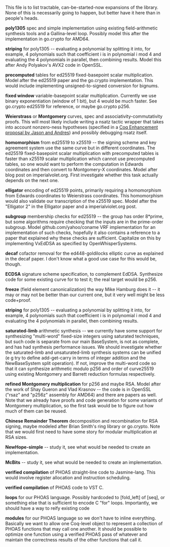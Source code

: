 This file is to list tractable, can-be-started-now expansions of the library.
None of this is necessarily going to happen, but better have it here than in
people's heads.

**poly1305** spec and simple implementation using existing field-arithmetic
synthesis tools and a Gallina-level loop. Possibly model this after the
implementation in go.crypto for AMD64.

**striping** for poly1305 -- evaluating a polynomial by splitting it into, for
example, 4 polynomials such that coefficient i is in polynomial i mod 4 and
evaluating the 4 polynomials in parallel, then combining results. Model this
after Andy Polyakov's AVX2 code in OpenSSL.

**precomputed** tables for ed25519 fixed-basepoint scalar multiplication. Model
after the ed25519 paper and the go.crypto implementation. This would include
implementing unsigned-to-signed conversion for bignums.

**fixed window** variable-basepoint scalar multiplication. Currently we use
binary exponentiation (window of 1 bit), but 4 would be much faster. See
go.crypto ed25519 for reference, or maybe go.crypto p256.

**Weierstrass** or **Montgomery** curves, spec and associativity-commutativity
proofs. This will most likely include writing a nsatz tactic wrapper that takes
into account nonzero-ness hypotheses (specified in a [Coq Enhancement proposal by
Jason and Andres](https://github.com/coq/ceps/blob/master/text/007-nsatz-inequalities.md))
and possibly debugging nsatz itself.

**homomorphism** from ed25519 to x25519 -- the signing scheme and key agreement
system use the same curve but in different coordinates. The ed25519
fixed-basepoint scalar multiplication with precomputed tables is faster than
x25519 scalar multiplication which cannot use precomputed tables, so one would
want to perform the computation in Edwards coordinates and then convert to
Montgomery-X coordinates. Model after blog post on imperialvolet.org. First
investigate whether this task actually depends on the next one.

**elligator** encoding of ed25519 points, primarily requiring a homomorphism
from Edwards coordinates to Weierstrass coordinates. This homomorphism would
also validate our transcription of the x25519 spec. Model after the "Elligator
2" in the Elligator paper and a imperialviolet.org post.

**subgroup** membership checks for ed25519 -- the group has order 8*prime, but
some algorithms require checking that the inputs are in the prime-order
subgroup. Model github.com/yahoo/coname VRF implementation for an implementation
of such checks, hopefully it also contains a reference to a paper that explained
why these checks are sufficient. Capitalize on this by implementing VxEdDSA as
specified by OpenWhisperSystems.

**decaf** cofactor removal for the ed448-goldilocks elliptic curve as explained
in the decaf paper. I don't know what a good use case for this would be, though.

**ECDSA** signature scheme specification, to complement EdDSA. Synthesize code
for some existing curve for to test it; the real target would be p256.

**freeze** (field element canonicalization) the way Mike Hamburg does it -- it
may or may not be better than our current one, but it very well might be less
code+proof.

**striping** for poly1305 -- evaluating a polynomial by splitting it into, for
example, 4 polynomials such that coefficient i is in polynomial i mod 4 and
evaluating the 4 polynomials in parallel, then combining results.

**saturated-limb** arithmetic synthesis -- we currently have some support for
synthesizing "multi-word" fixed-size integers using saturated techniques, but
such code is separate from our main BaseSystem, is not as complete, and has had
synthesis performance issues. We should investigate whether the saturated-limb
and unsaturated-limb synthesis systems can be unified (e g try to define
add-get-carry in terms of integer addition and the NewBaseSystem split
operation). If not, improve the multi-word code so that it can synthesize
arithmetic modulo p256 and order of curve25519 using existing Montgomery and
Barrett reduction formulas respectively.

**refined Montgomery multiplication** for p256 and maybe RSA. Model after the
work of Shay Gueron and Vlad Krasnov -- the code is in OpenSSL ("rsaz" and
"p256z" assembly for AMD64) and there are papers as well. Note that we already
have proofs and code generation for some variants of Montgomery multiplication,
so the first task would be to figure out how much of them can be reused.

**Chinese Remainder Theorem** decomposition and recombination for RSA signing,
maybe modeled after Brian Smith's ring library or go.crypto. Note that we would
first need to have some story for modular multiplication at RSA sizes.

**NewHope-simple** -- study it, see what would be needed to create an implementation.

**McBits** -- study it, see what would be needed to create an implementation.

**verified compilation** of PHOAS straight-line code to Jasmine-lang. This would
involve register allocation and instruction scheduling.

**verified compilation** of PHOAS code to VST C.

**loops** for our PHOAS language. Possibly hardcoded to [fold_left] of [seq], or
something else that is sufficient to encode C "for" loops. Importantly, we
should have a way to reify existing code 

**modules** for our PHOAS language so we don't have to inline everything.
Basically we want to allow one Coq-level object to represent a collection of
PHOAS functions that may call one another. It should be possible to optimize one
function using a verified PHOAS pass of whatever and maintain the correctness
results of the other functions that call it.
